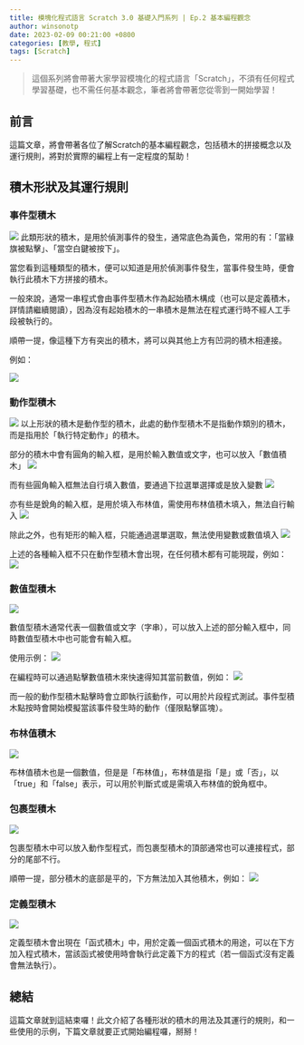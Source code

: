 ```yaml
---
title: 模塊化程式語言 Scratch 3.0 基礎入門系列 | Ep.2 基本編程觀念
author: winsonotp
date: 2023-02-09 00:21:00 +0800
categories: [教學, 程式]
tags: [Scratch]
---
```


> 這個系列將會帶著大家學習模塊化的程式語言「Scratch」，不須有任何程式學習基礎，也不需任何基本觀念，筆者將會帶著您從零到一開始學習！

## 前言
這篇文章，將會帶著各位了解Scratch的基本編程觀念，包括積木的拼接概念以及運行規則，將對於實際的編程上有一定程度的幫助！

## 積木形狀及其運行規則
### 事件型積木
![](https://i.imgur.com/0RQGvpW.png)
此類形狀的積木，是用於偵測事件的發生，通常底色為黃色，常用的有：「當綠旗被點擊」、「當空白鍵被按下」。

當您看到這種類型的積木，便可以知道是用於偵測事件發生，當事件發生時，便會執行此積木下方拼接的積木。

一般來說，通常一串程式會由事件型積木作為起始積木構成（也可以是定義積木，詳情請繼續閱讀），因為沒有起始積木的一串積木是無法在程式運行時不經人工手段被執行的。

順帶一提，像這種下方有突出的積木，將可以與其他上方有凹洞的積木相連接。

例如：

![](https://i.imgur.com/L2gekXC.png)

### 動作型積木
![](https://i.imgur.com/TS8uUp9.png)
以上形狀的積木是動作型的積木，此處的動作型積木不是指動作類別的積木，而是指用於「執行特定動作」的積木。

部分的積木中會有圓角的輸入框，是用於輸入數值或文字，也可以放入「數值積木」
![](https://i.imgur.com/s5fiX0T.png)

而有些圓角輸入框無法自行填入數值，要通過下拉選單選擇或是放入變數
![](https://i.imgur.com/nGvdT6X.png)

亦有些是銳角的輸入框，是用於填入布林值，需使用布林值積木填入，無法自行輸入
![](https://i.imgur.com/No2jjUY.png)

除此之外，也有矩形的輸入框，只能通過選單選取，無法使用變數或數值填入
![](https://i.imgur.com/3woef1O.png)

上述的各種輸入框不只在動作型積木會出現，在任何積木都有可能現蹤，例如：
![](https://i.imgur.com/RlOwPNk.png)

### 數值型積木
![](https://i.imgur.com/t6EYHh2.png)

數值型積木通常代表一個數值或文字（字串），可以放入上述的部分輸入框中，同時數值型積木中也可能會有輸入框。

使用示例：
![](https://i.imgur.com/nvjYva9.png)

在編程時可以通過點擊數值積木來快速得知其當前數值，例如：
![](https://i.imgur.com/AP609pj.png)

而一般的動作型積木點擊時會立即執行該動作，可以用於片段程式測試。事件型積木點按時會開始模擬當該事件發生時的動作（僅限點擊區塊）。

### 布林值積木
![](https://i.imgur.com/dWIDUTD.png)

布林值積木也是一個數值，但是是「布林值」，布林值是指「是」或「否」，以「true」和「false」表示，可以用於判斷式或是需填入布林值的銳角框中。

### 包裹型積木
![](https://i.imgur.com/0AX7vce.png)

包裹型積木中可以放入動作型程式，而包裹型積木的頂部通常也可以連接程式，部分的尾部不行。

順帶一提，部分積木的底部是平的，下方無法加入其他積木，例如：
![](https://i.imgur.com/vPJkjBZ.png)

### 定義型積木
![](https://i.imgur.com/jvbiuKC.png)

定義型積木會出現在「函式積木」中，用於定義一個函式積木的用途，可以在下方加入程式積木，當該函式被使用時會執行此定義下方的程式（若一個函式沒有定義會無法執行）。

## 總結
這篇文章就到這結束囉！此文介紹了各種形狀的積木的用法及其運行的規則，和一些使用的示例，下篇文章就要正式開始編程囉，掰掰！